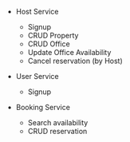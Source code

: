 * Host Service
  * Signup
  * CRUD Property
  * CRUD Office
  * Update Office Availability
  * Cancel reservation (by Host)

* User Service
  * Signup

* Booking Service
  * Search availability
  * CRUD reservation